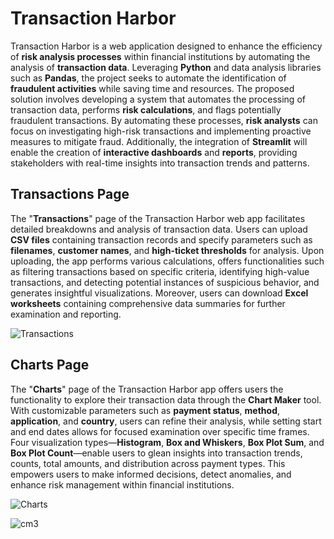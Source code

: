 # **Transaction Harbor**

Transaction Harbor is a web application designed to enhance the efficiency of **risk analysis processes** within financial institutions by automating the analysis of **transaction data**. Leveraging **Python** and data analysis libraries such as **Pandas**, the project seeks to automate the identification of **fraudulent activities** while saving time and resources. The proposed solution involves developing a system that automates the processing of transaction data, performs **risk calculations**, and flags potentially fraudulent transactions. By automating these processes, **risk analysts** can focus on investigating high-risk transactions and implementing proactive measures to mitigate fraud. Additionally, the integration of **Streamlit** will enable the creation of **interactive dashboards** and **reports**, providing stakeholders with real-time insights into transaction trends and patterns.

## **Transactions Page**

The "**Transactions**" page of the Transaction Harbor web app facilitates detailed breakdowns and analysis of transaction data. Users can upload **CSV files** containing transaction records and specify parameters such as **filenames**, **customer names**, and **high-ticket thresholds** for analysis. Upon uploading, the app performs various calculations, offers functionalities such as filtering transactions based on specific criteria, identifying high-value transactions, and detecting potential instances of suspicious behavior, and generates insightful visualizations. Moreover, users can download **Excel worksheets** containing comprehensive data summaries for further examination and reporting.

![Transactions](https://github.com/blazeAssault26/Transaction-Harbor/assets/129224378/579989d5-83ce-497c-acfe-3c2373229cc0)

## **Charts Page**

The "**Charts**" page of the Transaction Harbor app offers users the functionality to explore their transaction data through the **Chart Maker** tool. With customizable parameters such as **payment status**, **method**, **application**, and **country**, users can refine their analysis, while setting start and end dates allows for focused examination over specific time frames. Four visualization types—**Histogram**, **Box and Whiskers**, **Box Plot Sum**, and **Box Plot Count**—enable users to glean insights into transaction trends, counts, total amounts, and distribution across payment types. This empowers users to make informed decisions, detect anomalies, and enhance risk management within financial institutions.

![Charts](https://github.com/blazeAssault26/Transaction-Harbor/assets/129224378/0b38ac89-c125-434d-be7b-0860592bef49)

![cm3](https://github.com/blazeAssault26/Transaction-Harbor/assets/129224378/132bcbff-313d-4ff9-bff4-e8b0053298bb)
